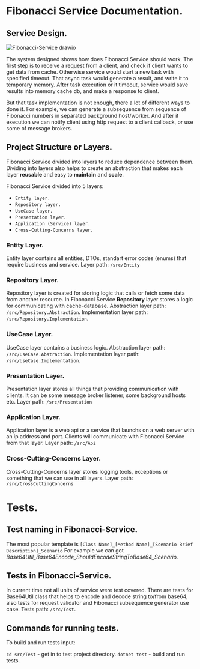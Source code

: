 # Fibonacci Service Documentation.

## Service Design.
![Fibonacci-Service drawio](https://user-images.githubusercontent.com/62469844/202471760-a26e388e-edd7-4591-adc9-236c25a99f24.svg)

The system designed shows how does Fibonacci Service should work. The first step is to receive a request from a client, and check if client wants to get data from cache. Otherwise service would start a new task with specified timeout. That async task would generate a result, and write it to temporary memory. After task execution or it timeout, service would save results into memory cache db, and make a response to client.

But that task implementation is not enough, there a lot of different ways to done it. For example, we can generate a subsequence from sequence of Fibonacci numbers in separated background host/worker. And after it execution we can notify client using http request to a client callback, or use some of message brokers.

## Project Structure or Layers.

Fibonacci Service divided into layers to reduce dependence between them. Dividing into layers also helps to create an abstraction that makes each layer **reusable** and easy to **maintain** and **scale**.

Fibonacci Service divided into 5 layers:
- `Entity layer.`
- `Repository layer.`
- `UseCase layer.`
- `Presentation layer.`
- `Application (Service) layer.`
- `Cross-Cutting-Concerns layer.`

### Entity Layer.
Entity layer contains all entities, DTOs, standart error codes (enums) that require business and service. Layer path: `/src/Entity`

### Repository Layer.
Repository layer is created for storing logic that calls or fetch some data from another resource. In Fibonacci Service **Repository** layer stores a logic for communicating with cache-database. Abstraction layer path: `/src/Repository.Abstraction`. Implementation layer path: `/src/Repository.Implementation`.

### UseCase Layer.
UseCase layer contains a business logic.
Abstraction layer path: `/src/UseCase.Abstraction`. Implementation layer path: `/src/UseCase.Implementation`.

### Presentation Layer.
Presentation layer stores all things that providing communication with clients. It can be some message broker listener, some background hosts etc. Layer path: `/src/Presentation`

### Application Layer.
Application layer is a web api or a service that launchs on a web server with an ip address and port. Clients will communicate with Fibonacci Service from that layer. Layer path: `/src/Api`

### Cross-Cutting-Concerns Layer.
Cross-Cutting-Concerns layer stores logging tools, exceptions or something that we can use in all layers. Layer path: `/src/CrossCuttingConcerns`

# Tests.

## Test naming in Fibonacci-Service.
The most popular template is `[Class Name]_[Method Name]_[Scenario Brief Description]_Scenario` For example we can got *Base64Util_Base64Encode_ShouldEncodeStringToBase64_Scenario*.

## Tests in Fibonacci-Service.
In current time not all units of service were test covered. There are tests for Base64Util class that helps to encode and decode string to/from base64, also tests for request validator and Fibonacci subsequence generator use case. Tests path: `/src/Test`.

## Commands for running tests.
To build and run tests input:

`cd src/Test` - get in to test project directory.
`dotnet test` - build and run tests.